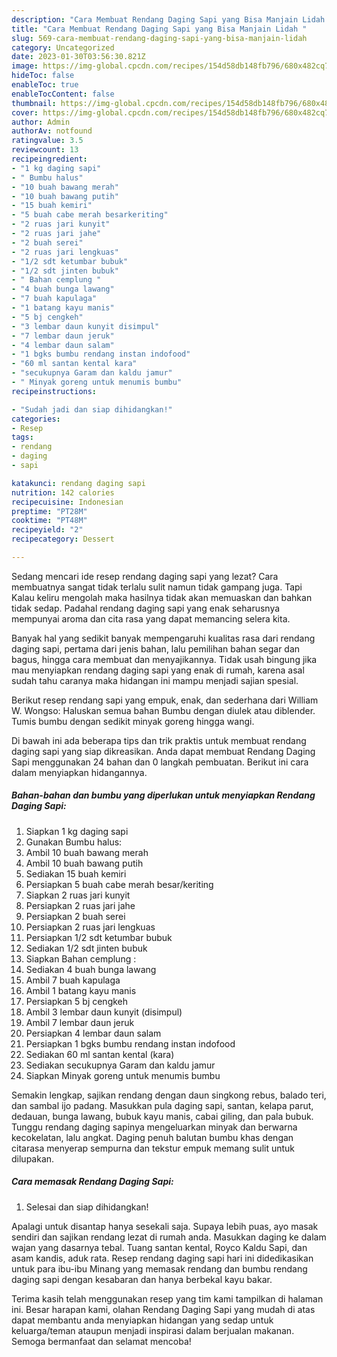 ```yaml
---
description: "Cara Membuat Rendang Daging Sapi yang Bisa Manjain Lidah "
title: "Cara Membuat Rendang Daging Sapi yang Bisa Manjain Lidah "
slug: 569-cara-membuat-rendang-daging-sapi-yang-bisa-manjain-lidah
category: Uncategorized
date: 2023-01-30T03:56:30.821Z
image: https://img-global.cpcdn.com/recipes/154d58db148fb796/680x482cq70/rendang-daging-sapi-foto-resep-utama.jpg
hideToc: false
enableToc: true
enableTocContent: false
thumbnail: https://img-global.cpcdn.com/recipes/154d58db148fb796/680x482cq70/rendang-daging-sapi-foto-resep-utama.jpg
cover: https://img-global.cpcdn.com/recipes/154d58db148fb796/680x482cq70/rendang-daging-sapi-foto-resep-utama.jpg
author: Admin
authorAv: notfound
ratingvalue: 3.5
reviewcount: 13
recipeingredient:
- "1 kg daging sapi"
- " Bumbu halus"
- "10 buah bawang merah"
- "10 buah bawang putih"
- "15 buah kemiri"
- "5 buah cabe merah besarkeriting"
- "2 ruas jari kunyit"
- "2 ruas jari jahe"
- "2 buah serei"
- "2 ruas jari lengkuas"
- "1/2 sdt ketumbar bubuk"
- "1/2 sdt jinten bubuk"
- " Bahan cemplung "
- "4 buah bunga lawang"
- "7 buah kapulaga"
- "1 batang kayu manis"
- "5 bj cengkeh"
- "3 lembar daun kunyit disimpul"
- "7 lembar daun jeruk"
- "4 lembar daun salam"
- "1 bgks bumbu rendang instan indofood"
- "60 ml santan kental kara"
- "secukupnya Garam dan kaldu jamur"
- " Minyak goreng untuk menumis bumbu"
recipeinstructions:

- "Sudah jadi dan siap dihidangkan!"
categories:
- Resep
tags:
- rendang
- daging
- sapi

katakunci: rendang daging sapi 
nutrition: 142 calories
recipecuisine: Indonesian
preptime: "PT28M"
cooktime: "PT48M"
recipeyield: "2"
recipecategory: Dessert

---
```



Sedang mencari ide resep rendang daging sapi yang lezat? Cara membuatnya sangat tidak terlalu sulit namun tidak gampang juga. Tapi Kalau keliru mengolah maka hasilnya tidak akan memuaskan dan bahkan tidak sedap. Padahal rendang daging sapi yang enak seharusnya mempunyai aroma dan cita rasa yang dapat memancing selera kita.


Banyak hal yang sedikit banyak mempengaruhi kualitas rasa dari rendang daging sapi, pertama dari jenis bahan, lalu pemilihan bahan segar dan bagus, hingga cara membuat dan menyajikannya. Tidak usah bingung jika mau menyiapkan rendang daging sapi yang enak di rumah, karena asal sudah tahu caranya maka hidangan ini mampu menjadi sajian spesial.

Berikut resep rendang sapi yang empuk, enak, dan sederhana dari William W. Wongso: Haluskan semua bahan Bumbu dengan diulek atau diblender. Tumis bumbu dengan sedikit minyak goreng hingga wangi.


Di bawah ini ada beberapa tips dan trik praktis untuk membuat rendang daging sapi yang siap dikreasikan. Anda dapat membuat Rendang Daging Sapi menggunakan 24 bahan dan 0 langkah pembuatan. Berikut ini cara dalam menyiapkan hidangannya.

<!--inarticleads1-->

##### Bahan-bahan dan bumbu yang diperlukan untuk menyiapkan Rendang Daging Sapi:

1. Siapkan 1 kg daging sapi
1. Gunakan  Bumbu halus:
1. Ambil 10 buah bawang merah
1. Ambil 10 buah bawang putih
1. Sediakan 15 buah kemiri
1. Persiapkan 5 buah cabe merah besar/keriting
1. Siapkan 2 ruas jari kunyit
1. Persiapkan 2 ruas jari jahe
1. Persiapkan 2 buah serei
1. Persiapkan 2 ruas jari lengkuas
1. Persiapkan 1/2 sdt ketumbar bubuk
1. Sediakan 1/2 sdt jinten bubuk
1. Siapkan  Bahan cemplung :
1. Sediakan 4 buah bunga lawang
1. Ambil 7 buah kapulaga
1. Ambil 1 batang kayu manis
1. Persiapkan 5 bj cengkeh
1. Ambil 3 lembar daun kunyit (disimpul)
1. Ambil 7 lembar daun jeruk
1. Persiapkan 4 lembar daun salam
1. Persiapkan 1 bgks bumbu rendang instan indofood
1. Sediakan 60 ml santan kental (kara)
1. Sediakan secukupnya Garam dan kaldu jamur
1. Siapkan  Minyak goreng untuk menumis bumbu


Semakin lengkap, sajikan rendang dengan daun singkong rebus, balado teri, dan sambal ijo padang. Masukkan pula daging sapi, santan, kelapa parut, dedauan, bunga lawang, bubuk kayu manis, cabai giling, dan pala bubuk. Tunggu rendang daging sapinya mengeluarkan minyak dan berwarna kecokelatan, lalu angkat. Daging penuh balutan bumbu khas dengan citarasa menyerap sempurna dan tekstur empuk memang sulit untuk dilupakan. 

<!--inarticleads2-->

##### Cara memasak Rendang Daging Sapi:


1. Selesai dan siap dihidangkan!

Apalagi untuk disantap hanya sesekali saja. Supaya lebih puas, ayo masak sendiri dan sajikan rendang lezat di rumah anda. Masukkan daging ke dalam wajan yang dasarnya tebal. Tuang santan kental, Royco Kaldu Sapi, dan asam kandis, aduk rata. Resep rendang daging sapi hari ini didedikasikan untuk para ibu-ibu Minang yang memasak rendang dan bumbu rendang daging sapi dengan kesabaran dan hanya berbekal kayu bakar. 

Terima kasih telah menggunakan resep yang tim kami tampilkan di halaman ini. Besar harapan kami, olahan Rendang Daging Sapi yang mudah di atas dapat membantu anda menyiapkan hidangan yang sedap untuk keluarga/teman ataupun menjadi inspirasi dalam berjualan makanan. Semoga bermanfaat dan selamat mencoba!

